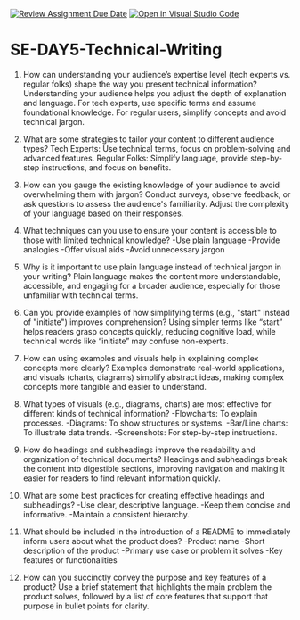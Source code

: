 [![Review Assignment Due Date](https://classroom.github.com/assets/deadline-readme-button-22041afd0340ce965d47ae6ef1cefeee28c7c493a6346c4f15d667ab976d596c.svg)](https://classroom.github.com/a/zsAR-pyY)
[![Open in Visual Studio Code](https://classroom.github.com/assets/open-in-vscode-2e0aaae1b6195c2367325f4f02e2d04e9abb55f0b24a779b69b11b9e10269abc.svg)](https://classroom.github.com/online_ide?assignment_repo_id=16298475&assignment_repo_type=AssignmentRepo)

# SE-DAY5-Technical-Writing

1. How can understanding your audience’s expertise level (tech experts vs. regular folks) shape the way you present technical information?
Understanding your audience helps you adjust the depth of explanation and language. For tech experts, use specific terms and assume foundational knowledge. For regular users, simplify concepts and avoid technical jargon.

2. What are some strategies to tailor your content to different audience types?
Tech Experts: Use technical terms, focus on problem-solving and advanced features.
Regular Folks: Simplify language, provide step-by-step instructions, and focus on benefits.

3. How can you gauge the existing knowledge of your audience to avoid overwhelming them with jargon?
Conduct surveys, observe feedback, or ask questions to assess the audience's familiarity. Adjust the complexity of your language based on their responses.

4. What techniques can you use to ensure your content is accessible to those with limited technical knowledge?
-Use plain language
-Provide analogies
-Offer visual aids
-Avoid unnecessary jargon

5. Why is it important to use plain language instead of technical jargon in your writing?
Plain language makes the content more understandable, accessible, and engaging for a broader audience, especially for those unfamiliar with technical terms.

6. Can you provide examples of how simplifying terms (e.g., "start" instead of "initiate") improves comprehension?
Using simpler terms like “start” helps readers grasp concepts quickly, reducing cognitive load, while technical words like “initiate” may confuse non-experts.

7. How can using examples and visuals help in explaining complex concepts more clearly?
Examples demonstrate real-world applications, and visuals (charts, diagrams) simplify abstract ideas, making complex concepts more tangible and easier to understand.

8. What types of visuals (e.g., diagrams, charts) are most effective for different kinds of technical information?
-Flowcharts: To explain processes.
-Diagrams: To show structures or systems.
-Bar/Line charts: To illustrate data trends.
-Screenshots: For step-by-step instructions.

9. How do headings and subheadings improve the readability and organization of technical documents?
Headings and subheadings break the content into digestible sections, improving navigation and making it easier for readers to find relevant information quickly.

10. What are some best practices for creating effective headings and subheadings?
-Use clear, descriptive language.
-Keep them concise and informative.
-Maintain a consistent hierarchy.

11. What should be included in the introduction of a README to immediately inform users about what the product does?
-Product name
-Short description of the product
-Primary use case or problem it solves
-Key features or functionalities

12. How can you succinctly convey the purpose and key features of a product?
Use a brief statement that highlights the main problem the product solves, followed by a list of core features that support that purpose in bullet points for clarity.
